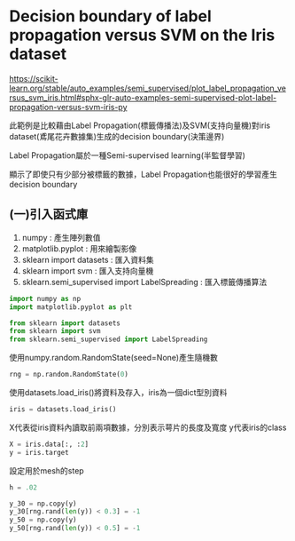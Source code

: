 # **Decision boundary of label propagation versus SVM on the Iris dataset**
https://scikit-learn.org/stable/auto_examples/semi_supervised/plot_label_propagation_versus_svm_iris.html#sphx-glr-auto-examples-semi-supervised-plot-label-propagation-versus-svm-iris-py

此範例是比較藉由Label Propagation(標籤傳播法)及SVM(支持向量機)對iris dataset(鳶尾花卉數據集)生成的decision boundary(決策邊界)

Label Propagation屬於一種Semi-supervised learning(半監督學習)

顯示了即使只有少部分被標籤的數據，Label Propagation也能很好的學習產生decision boundary


## (一)引入函式庫

1. numpy : 產生陣列數值
2. matplotlib.pyplot : 用來繪製影像
3. sklearn import datasets : 匯入資料集
4. sklearn import svm : 匯入支持向量機
5. sklearn.semi_supervised import LabelSpreading : 匯入標籤傳播算法

```python
import numpy as np
import matplotlib.pyplot as plt

from sklearn import datasets
from sklearn import svm
from sklearn.semi_supervised import LabelSpreading
```
使用numpy.random.RandomState(seed=None)產生隨機數
```python
rng = np.random.RandomState(0)
```
使用datasets.load_iris()將資料及存入，iris為一個dict型別資料
```python
iris = datasets.load_iris()
```
X代表從iris資料內讀取前兩項數據，分別表示萼片的長度及寬度
y代表iris的class
```python
X = iris.data[:, :2]
y = iris.target
```
設定用於mesh的step
```python
h = .02
```

```python
y_30 = np.copy(y)
y_30[rng.rand(len(y)) < 0.3] = -1
y_50 = np.copy(y)
y_50[rng.rand(len(y)) < 0.5] = -1
```










